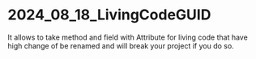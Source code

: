 # 2024_08_18_LivingCodeGUID
It allows to take method and field with Attribute for living code that have high change of be renamed and will break your project if you do so.
